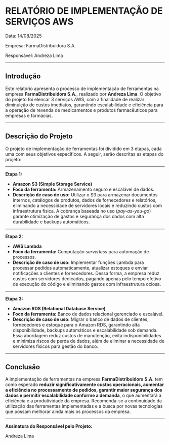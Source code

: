# **RELATÓRIO DE IMPLEMENTAÇÃO DE SERVIÇOS AWS**

Data: 14/08/2025

Empresa: FarmaDistribuidora S.A.

Responsável: Andreza Lima

---

## **Introdução**

Este relatório apresenta o processo de implementação de ferramentas na empresa **FarmaDistribuidora S.A.**, realizado por **Andreza Lima**. O objetivo do projeto foi elencar 3 serviços AWS, com a finalidade de realizar diminuição de custos imediatos, garantindo escalabilidade e eficiência para a operação de revenda de medicamentos e produtos farmacêuticos para empresas e farmácias.

---

## **Descrição do Projeto**

O projeto de implementação de ferramentas foi dividido em 3 etapas, cada uma com seus objetivos específicos. A seguir, serão descritas as etapas do projeto:

---

**Etapa 1:**

- **Amazon S3 (Simple Storage Service)**
- **Foco da ferramenta:** Armazenamento seguro e escalável de dados.
- **Descrição de caso de uso:** Utilizar o S3 para armazenar documentos internos, catálogos de produtos, dados de fornecedores e relatórios, eliminando a necessidade de servidores locais e reduzindo custos com infraestrutura física. A cobrança baseada no uso (_pay-as-you-go_) garante otimização de gastos e segurança dos dados com alta durabilidade e backups automáticos.

---

**Etapa 2:**

- **AWS Lambda**
- **Foco da ferramenta:** Computação _serverless_ para automação de processos.
- **Descrição de caso de uso:** Implementar funções Lambda para processar pedidos automaticamente, atualizar estoques e enviar notificações a clientes e fornecedores. Dessa forma, a empresa reduz custos com servidores dedicados, pagando apenas pelo tempo efetivo de execução do código e eliminando gastos com infraestrutura ociosa.

---

**Etapa 3:**

- **Amazon RDS (Relational Database Service)**
- **Foco da ferramenta:** Banco de dados relacional gerenciado e escalável.
- **Descrição de caso de uso:** Migrar o banco de dados de clientes, fornecedores e estoque para o Amazon RDS, garantindo alta disponibilidade, backups automáticos e escalabilidade sob demanda. Essa abordagem reduz custos de manutenção, evita indisponibilidades e minimiza riscos de perda de dados, além de eliminar a necessidade de servidores físicos para gestão do banco.

---

## **Conclusão**

A implementação de ferramentas na empresa **FarmaDistribuidora S.A.** tem como esperado **reduzir significativamente custos operacionais, aumentar a eficiência no processamento de pedidos, garantir maior segurança dos dados e permitir escalabilidade conforme a demanda**, o que aumentará a eficiência e a produtividade da empresa. Recomenda-se a continuidade da utilização das ferramentas implementadas e a busca por novas tecnologias que possam melhorar ainda mais os processos da empresa.

---

**Assinatura do Responsável pelo Projeto:**

Andreza Lima

